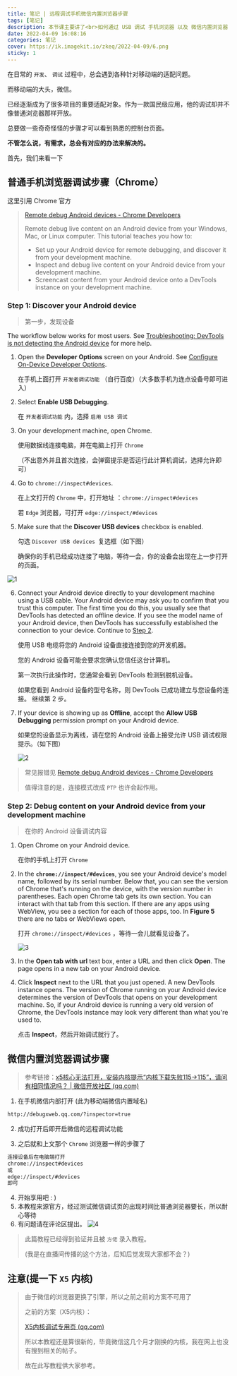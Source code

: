 ```yaml
---
title: 笔记 | 远程调试手机微信内置浏览器步骤
tags: [笔记]
description: 本节课主要讲了<br>如何通过 USB 调试 手机浏览器 以及 微信内置浏览器 的步骤
date: 2022-04-09 16:08:16
categories: 笔记
cover: https://ik.imagekit.io/zkeq/2022-04-09/6.png
sticky: 1
---
```


在日常的 `开发`、 `调试` 过程中，总会遇到各种针对移动端的适配问题。

而移动端的大头，微信。

已经逐渐成为了很多项目的重要适配对象。作为一款国民级应用，他的调试却并不像普通浏览器那样开放。

总要做一些奇奇怪怪的步骤才可以看到熟悉的控制台页面。

**不管怎么说，有需求，总会有对应的办法来解决的。**

首先，我们来看一下

## 普通手机浏览器调试步骤（Chrome）

这里引用 Chrome 官方

> [Remote debug Android devices - Chrome Developers](https://developer.chrome.com/docs/devtools/remote-debugging/)
>
> Remote debug live content on an Android device from your Windows, Mac, or Linux computer. This tutorial teaches you how to:
>
> - Set up your Android device for remote debugging, and discover it from your development machine.
> - Inspect and debug live content on your Android device from your development machine.
> - Screencast content from your Android device onto a DevTools instance on your development machine.

###  Step 1: Discover your Android device

> 第一步，发现设备

The workflow below works for most users. See [Troubleshooting: DevTools is not detecting the Android device](https://developer.chrome.com/docs/devtools/remote-debugging/#troubleshooting) for more help.

1. Open the **Developer Options** screen on your Android. See [Configure On-Device Developer Options](https://developer.android.com/studio/debug/dev-options.html).

   在手机上面打开 `开发者调试功能` （自行百度）（大多数手机为连点设备号即可进入）

2. Select **Enable USB Debugging**.

   在 `开发者调试功能` 内，选择 `启用 USB 调试`

3. On your development machine, open Chrome.

   使用数据线连接电脑，并在电脑上打开 `Chrome `

   （不出意外并且首次连接，会弹窗提示是否运行此计算机调试，选择允许即可）

4. Go to `chrome://inspect#devices`.

   在上文打开的 `Chrome` 中，打开地址 ：`chrome://inspect#devices`

   若 `Edge` 浏览器，可打开 `edge://inspect/#devices` 

5. Make sure that the **Discover USB devices** checkbox is enabled.

   勾选 `Discover USB devices `复选框（如下图）

   确保你的手机已经成功连接了电脑，等待一会，你的设备会出现在上一步打开的页面。

![1](https://ik.imagekit.io/zkeq/2022-04-09/1.png)

6. Connect your Android device directly to your development machine using a USB cable. Your Android device may ask you to confirm that you trust this computer. The first time you do this, you usually see that DevTools has detected an offline device. If you see the model name of your Android device, then DevTools has successfully established the connection to your device. Continue to [Step 2](https://developer.chrome.com/docs/devtools/remote-debugging/#debug).

   使用 USB 电缆将您的 Android 设备直接连接到您的开发机器。

    您的 Android 设备可能会要求您确认您信任这台计算机。

    第一次执行此操作时，您通常会看到 DevTools 检测到脱机设备。 

   如果您看到 Android 设备的型号名称，则 DevTools 已成功建立与您设备的连接。 继续第 2 步。

7. If your device is showing up as **Offline**, accept the **Allow USB Debugging** permission prompt on your Android device.

   如果您的设备显示为离线，请在您的 Android 设备上接受允许 USB 调试权限提示。（如下图）

   ![2](https://ik.imagekit.io/zkeq/2022-04-09/2.png)

> 常见报错见 [Remote debug Android devices - Chrome Developers](https://developer.chrome.com/docs/devtools/remote-debugging/#troubleshooting)
>
> 值得注意的是，连接模式改成 `PTP` 也许会起作用。

### Step 2: Debug content on your Android device from your development machine

> 在你的 Android 设备调试内容

1. Open Chrome on your Android device.

   在你的手机上打开 `Chrome`

2. In the **`chrome://inspect/#devices`**, you see your Android device's model name, followed by its serial number. Below that, you can see the version of Chrome that's running on the device, with the version number in parentheses. Each open Chrome tab gets its own section. You can interact with that tab from this section. If there are any apps using WebView, you see a section for each of those apps, too. In **Figure 5** there are no tabs or WebViews open.

   打开 `chrome://inspect/#devices` ，等待一会儿就看见设备了。

   ![3](https://ik.imagekit.io/zkeq/2022-04-09/3.png)

3. In the **Open tab with url** text box, enter a URL and then click **Open**. The page opens in a new tab on your Android device.

4. Click **Inspect** next to the URL that you just opened. A new DevTools instance opens. The version of Chrome running on your Android device determines the version of DevTools that opens on your development machine. So, if your Android device is running a very old version of Chrome, the DevTools instance may look very different than what you're used to.

   点击 **Inspect**，然后开始调试就行了。

## 微信内置浏览器调试步骤

> 参考链接：[x5核心无法打开，安装内核提示“内核下载失败115→115”，请问有相同情况吗？ | 微信开放社区 (qq.com)](https://developers.weixin.qq.com/community/develop/doc/00064efd0a472086dc5d3e44e5ac00?jumpto=comment&commentid=0000e4b5c28a30b8d05d6ca2451c)

1. 在手机微信内部打开 (此为移动端微信内置域名)
```bash
http://debugxweb.qq.com/?inspector=true
```

2. 成功打开后即开启微信的远程调试功能

3. 之后就和上文那个 `Chrome` 浏览器一样的步骤了
```bash
连接设备后在电脑端打开
chrome://inspect#devices
或
edge://inspect/#devices
即可
```

4. 开始享用吧 : )
5. 本教程来源官方，经过测试微信调试页的出现时间比普通浏览器要长，所以耐心等待
6. 有问题请在评论区提出。
![4](https://ik.imagekit.io/zkeq/2022-04-09/4.png)

> 此篇教程已经得到验证并且被 `方佬` 录入教程。
>
> (我是在直播间传播的这个方法，后知后觉发现大家都不会？)
>

## 注意(提一下 `X5` 内核)

> 由于微信的浏览器更换了引擎，所以之前之前的方案不可用了
>
> 之前的方案（X5内核）：
>
> [X5内核调试专用页 (qq.com)](https://debugtbs.qq.com/)
>
> 所以本教程还是算很新的，毕竟微信这几个月才刚换的内核，我在网上也没有搜到相关的帖子。
>
> 故在此写教程供大家参考。
